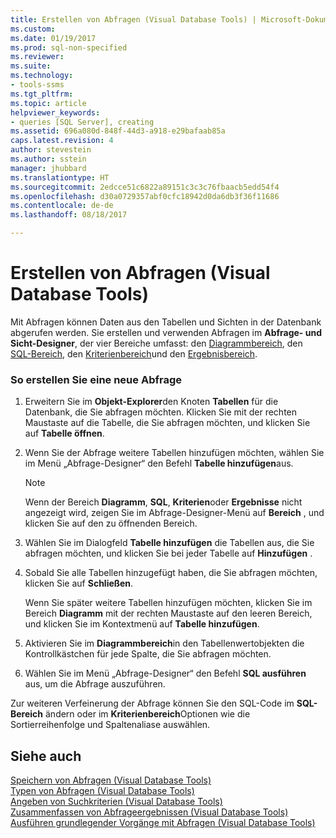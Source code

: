 ```yaml
---
title: Erstellen von Abfragen (Visual Database Tools) | Microsoft-Dokumentation
ms.custom: 
ms.date: 01/19/2017
ms.prod: sql-non-specified
ms.reviewer: 
ms.suite: 
ms.technology:
- tools-ssms
ms.tgt_pltfrm: 
ms.topic: article
helpviewer_keywords:
- queries [SQL Server], creating
ms.assetid: 696a080d-848f-44d3-a918-e29bafaab85a
caps.latest.revision: 4
author: stevestein
ms.author: sstein
manager: jhubbard
ms.translationtype: HT
ms.sourcegitcommit: 2edcce51c6822a89151c3c3c76fbaacb5edd54f4
ms.openlocfilehash: d30a0729357abf0cfc18942d0da6db3f36f11686
ms.contentlocale: de-de
ms.lasthandoff: 08/18/2017

---
```

# <a name="create-queries-visual-database-tools"></a>Erstellen von Abfragen (Visual Database Tools)
Mit Abfragen können Daten aus den Tabellen und Sichten in der Datenbank abgerufen werden. Sie erstellen und verwenden Abfragen im **Abfrage- und Sicht-Designer**, der vier Bereiche umfasst: den [Diagrammbereich](../../ssms/visual-db-tools/diagram-pane-visual-database-tools.md), den [SQL-Bereich](../../ssms/visual-db-tools/sql-pane-visual-database-tools.md), den [Kriterienbereich](../../ssms/visual-db-tools/criteria-pane-visual-database-tools.md)und den [Ergebnisbereich](../../ssms/visual-db-tools/results-pane-visual-database-tools.md).  
  
### <a name="to-create-a-new-query"></a>So erstellen Sie eine neue Abfrage  
  
1.  Erweitern Sie im **Objekt-Explorer**den Knoten **Tabellen** für die Datenbank, die Sie abfragen möchten. Klicken Sie mit der rechten Maustaste auf die Tabelle, die Sie abfragen möchten, und klicken Sie auf **Tabelle öffnen**.  
  
2.  Wenn Sie der Abfrage weitere Tabellen hinzufügen möchten, wählen Sie im Menü „Abfrage-Designer“ den Befehl **Tabelle hinzufügen**aus.  
  
    > [!NOTE]  
    > Wenn der Bereich **Diagramm**, **SQL**, **Kriterien**oder **Ergebnisse** nicht angezeigt wird, zeigen Sie im Abfrage-Designer-Menü auf **Bereich** , und klicken Sie auf den zu öffnenden Bereich.  
  
3.  Wählen Sie im Dialogfeld **Tabelle hinzufügen** die Tabellen aus, die Sie abfragen möchten, und klicken Sie bei jeder Tabelle auf **Hinzufügen** .  
  
4.  Sobald Sie alle Tabellen hinzugefügt haben, die Sie abfragen möchten, klicken Sie auf **Schließen**.  
  
    Wenn Sie später weitere Tabellen hinzufügen möchten, klicken Sie im Bereich **Diagramm** mit der rechten Maustaste auf den leeren Bereich, und klicken Sie im Kontextmenü auf **Tabelle hinzufügen**.  
  
5.  Aktivieren Sie im **Diagrammbereich**in den Tabellenwertobjekten die Kontrollkästchen für jede Spalte, die Sie abfragen möchten.  
  
6.  Wählen Sie im Menü „Abfrage-Designer“ den Befehl **SQL ausführen** aus, um die Abfrage auszuführen.  
  
Zur weiteren Verfeinerung der Abfrage können Sie den SQL-Code im **SQL-Bereich** ändern oder im **Kriterienbereich**Optionen wie die Sortierreihenfolge und Spaltenaliase auswählen.  
  
## <a name="see-also"></a>Siehe auch  
[Speichern von Abfragen &#40;Visual Database Tools&#41;](../../ssms/visual-db-tools/save-queries-visual-database-tools.md)  
[Typen von Abfragen &#40;Visual Database Tools&#41;](../../ssms/visual-db-tools/types-of-queries-visual-database-tools.md)  
[Angeben von Suchkriterien &#40;Visual Database Tools&#41;](../../ssms/visual-db-tools/specify-search-criteria-visual-database-tools.md)  
[Zusammenfassen von Abfrageergebnissen &#40;Visual Database Tools&#41;](../../ssms/visual-db-tools/summarize-query-results-visual-database-tools.md)  
[Ausführen grundlegender Vorgänge mit Abfragen &#40;Visual Database Tools&#41;](../../ssms/visual-db-tools/perform-basic-operations-with-queries-visual-database-tools.md)  
  

